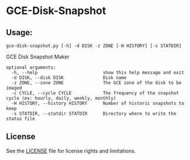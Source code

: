 GCE-Disk-Snapshot
=================

 Usage:
--------

`gce-disk-snapshot.py [-h] -d DISK -z ZONE [-H HISTORY] [-s STATDIR]`

GCE Disk Snapshot Maker

```
optional arguments:
  -h, --help                         show this help message and exit
  -d DISK, --disk DISK               Disk name
  -z ZONE, --zone ZONE               The GCE zone of the disk to be imaged
  -c CYCLE, --cycle CYCLE            The frequency of the snapshot cycle (ex: hourly, daily, weekly, monthly)
  -H HISTORY, --history HISTORY      Number of historic snapshots to keep
  -s STATDIR, --statdir STATDIR      Directory where to write the status file
```

License
-------

See the [LICENSE](LICENSE.md) file for license rights and limitations.
